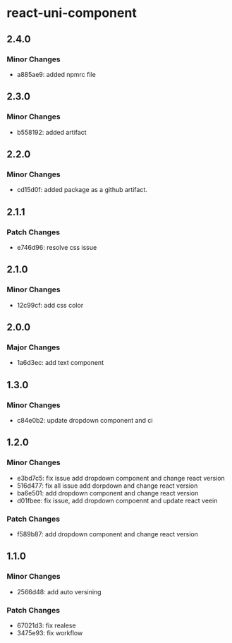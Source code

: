 # react-uni-component

## 2.4.0

### Minor Changes

- a885ae9: added npmrc file

## 2.3.0

### Minor Changes

- b558192: added artifact

## 2.2.0

### Minor Changes

- cd15d0f: added package as a github artifact.

## 2.1.1

### Patch Changes

- e746d96: resolve css issue

## 2.1.0

### Minor Changes

- 12c99cf: add css color

## 2.0.0

### Major Changes

- 1a6d3ec: add text component

## 1.3.0

### Minor Changes

- c84e0b2: update dropdown component and ci

## 1.2.0

### Minor Changes

- e3bd7c5: fix issue add dropdown component and change react version
- 516d477: fix all issue add dorpdown and change react version
- ba6e501: add dropdown component and change react version
- d01fbee: fix issue, add dropdown compoennt and update react veein

### Patch Changes

- f589b87: add dropdown component and change react version

## 1.1.0

### Minor Changes

- 2566d48: add auto versining

### Patch Changes

- 67021d3: fix realese
- 3475e93: fix workflow
